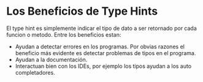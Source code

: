 # Los Beneficios de Type Hints

El type hint es simplemente indicar el tipo de dato a ser retornado por cada funcion o metodo. Entre los beneficios estan:
- Ayudan a detectar errores en los programas. Por obvias razones el beneficio más evidente es detectar problemas de tipos en el programa.
- Ayudan a la documentación.
- Interactuan bien con los IDEs, por ejemplo los tipos ayudan a los auto completadores.


